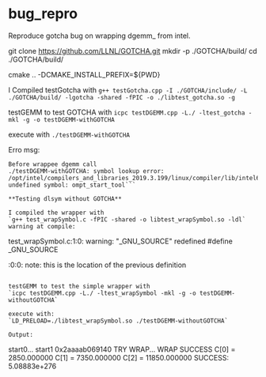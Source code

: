 # bug_repro

Reproduce gotcha bug on wrapping dgemm\_ from intel.

git clone https://github.com/LLNL/GOTCHA.git
mkdir -p ./GOTCHA/build/
cd ./GOTCHA/build/

cmake .. -DCMAKE_INSTALL_PREFIX=${PWD}

I Compiled testGotcha with
`g++ testGotcha.cpp -I ./GOTCHA/include/ -L ./GOTCHA/build/ -lgotcha -shared -fPIC -o ./libtest_gotcha.so -g`

testGEMM to test GOTCHA with
`icpc testDGEMM.cpp -L./ -ltest_gotcha -mkl -g -o testDGEMM-withGOTCHA`

execute with
`./testDGEMM-withGOTCHA`

Erro msg:
```Start test
Before wrappee dgemm call
./testDGEMM-withGOTCHA: symbol lookup error: /opt/intel/compilers_and_libraries_2019.3.199/linux/compiler/lib/intel64/libiomp5.so: undefined symbol: ompt_start_tool```

**Testing dlsym without GOTCHA**

I compiled the wrapper with
`g++ test_wrapSymbol.c -fPIC -shared -o libtest_wrapSymbol.so -ldl`
warning at compile:
```
test_wrapSymbol.c:1:0: warning: "_GNU_SOURCE" redefined
 #define _GNU_SOURCE
 
<command-line>:0:0: note: this is the location of the previous definition

```

testGEMM to test the simple wrapper with
`icpc testDGEMM.cpp -L./ -ltest_wrapSymbol -mkl -g -o testDGEMM-withoutGOTCHA`

execute with:
`LD_PRELOAD=./libtest_wrapSymbol.so ./testDGEMM-withoutGOTCHA`

Output:
```
start0...
start1 0x2aaaab069140
TRY WRAP...
WRAP SUCCESS
C[0] = 2850.000000
C[1] = 7350.000000
C[2] = 11850.000000
SUCCESS: 5.08883e+276
```
